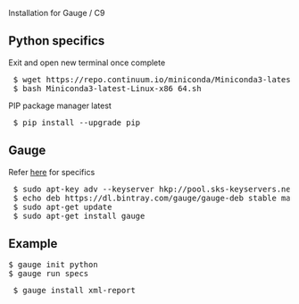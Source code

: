 Installation for Gauge / C9

## Python specifics
Exit and open new terminal once complete
<pre>
 $ wget https://repo.continuum.io/miniconda/Miniconda3-latest-Linux-x86_64.sh
 $ bash Miniconda3-latest-Linux-x86_64.sh 
</pre>

PIP package manager latest
<pre>
 $ pip install --upgrade pip
</pre>

## Gauge
Refer [here](https://gauge.org/get_started/#debian) for specifics

<pre>
 $ sudo apt-key adv --keyserver hkp://pool.sks-keyservers.net --recv-keys 023EDB0B  
 $ echo deb https://dl.bintray.com/gauge/gauge-deb stable main | sudo tee -a /etc/apt/sources.list  
 $ sudo apt-get update
 $ sudo apt-get install gauge
</pre>


## Example
<pre>
$ gauge init python
$ gauge run specs
</pre>

<pre>
 $ gauge install xml-report
</pre>

